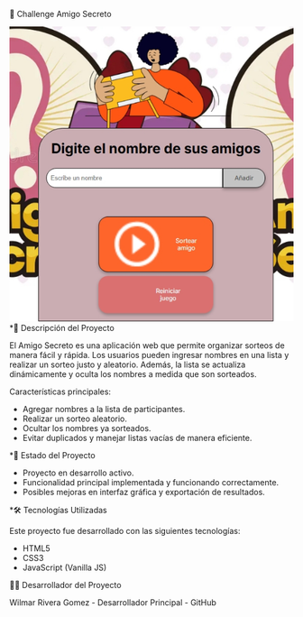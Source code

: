 🎁 Challenge Amigo Secreto

![alt text](/assets/imgch.jpeg)
*📖 Descripción del Proyecto

El Amigo Secreto es una aplicación web que permite organizar sorteos de manera fácil y rápida. Los usuarios pueden ingresar nombres en una lista y realizar un sorteo justo y aleatorio. Además, la lista se actualiza dinámicamente y oculta los nombres a medida que son sorteados.


Características principales:

- Agregar nombres a la lista de participantes.
- Realizar un sorteo aleatorio.
- Ocultar los nombres ya sorteados.
- Evitar duplicados y manejar listas vacías de manera eficiente.


*🚀 Estado del Proyecto

- Proyecto en desarrollo activo.
- Funcionalidad principal implementada y funcionando correctamente.
- Posibles mejoras en interfaz gráfica y exportación de resultados.

*🛠️ Tecnologías Utilizadas

Este proyecto fue desarrollado con las siguientes tecnologías:

- HTML5
- CSS3
- JavaScript (Vanilla JS)


👨‍💻 Desarrollador del Proyecto

Wilmar Rivera Gomez - Desarrollador Principal - GitHub
